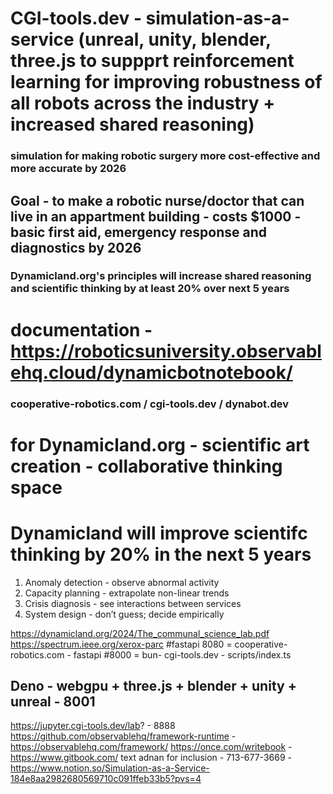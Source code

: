 # CGI-tools.dev - simulation-as-a-service (unreal, unity, blender, three.js to suppprt reinforcement learning for improving robustness of all robots across the industry + increased shared reasoning)

### simulation for making robotic surgery more cost-effective and more accurate by 2026


## Goal - to make a robotic nurse/doctor that can live in an appartment building - costs $1000 - basic first aid, emergency response and diagnostics by 2026

### Dynamicland.org's principles will increase shared reasoning and scientific thinking by at least 20% over next 5 years


# documentation - https://roboticsuniversity.observablehq.cloud/dynamicbotnotebook/

### cooperative-robotics.com / cgi-tools.dev / dynabot.dev

# for Dynamicland.org - scientific art creation - collaborative thinking space

# Dynamicland will improve scientifc thinking by 20% in the next 5 years

1. Anomaly detection - observe abnormal activity
2. Capacity planning - extrapolate non-linear trends
3. Crisis diagnosis - see interactions between services
4. System design - don’t guess; decide empirically

https://dynamicland.org/2024/The_communal_science_lab.pdf
https://spectrum.ieee.org/xerox-parc
#fastapi
8080 = cooperative-robotics.com - fastapi
#8000 = bun- cgi-tools.dev - scripts/index.ts 
## Deno - webgpu + three.js + blender + unity + unreal - 8001
https://jupyter.cgi-tools.dev/lab? - 8888
https://github.com/observablehq/framework-runtime - https://observablehq.com/framework/
https://once.com/writebook - https://www.gitbook.com/
text adnan for inclusion - 713-677-3669 - https://www.notion.so/Simulation-as-a-Service-184e8aa2982680569710c091ffeb33b5?pvs=4